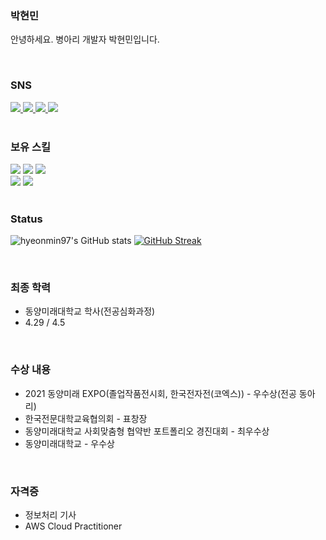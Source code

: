 ### 박현민
안녕하세요. 병아리 개발자 박현민입니다.

<br>

### SNS
<div>
  <a href="">
    <img src="https://img.shields.io/badge/Instagram-E4405F.svg?&style=for-the-badge&logo=instagram&logoColor=white&style=flat" />
  </a>

  <a href="">
    <img src= "https://img.shields.io/badge/Facebook-1877F2.svg?&style=for-the-badge&logo=facebook&logoColor=white&style=flat"/>
  </a>

  </a>
  <a href="">
    <img src= "https://img.shields.io/badge/velog-20C997.svg?&style=for-the-badge&logo=velog&logoColor=white&style=flat"/>
  </a>

  <a href="">
    <img src= "https://img.shields.io/badge/hyeonmin97@naver.com-EA4335.svg?&style=for-the-badge&logo=gmail&logoColor=white&style=flat-square"/>
  </a>
</div>
<br>

### 보유 스킬
<span>
<img src="https://img.shields.io/badge/Java-007396.svg?&style=for-the-badge&logo=java&logoColor=white&style=flat">
<img src="https://img.shields.io/badge/Kotlin-7F52FF.svg?&style=for-the-badge&logo=kotlin&logoColor=white&style=flat">
<img src="https://img.shields.io/badge/Python-3776AB.svg?&logo=python&logoColor=white&style=flat">  
</span>

<br>

<span>
<img src="https://img.shields.io/badge/Android-3DDC84.svg?&logo=android&logoColor=white&style=flat">
<img src="https://img.shields.io/badge/Spring_boot-6DB33F.svg?&style=for-the-badge&logo=springboot&logoColor=white&style=flat"/>
</span>

<br>
<br>

### Status

![hyeonmin97's GitHub stats](https://github-readme-stats.vercel.app/api?username=hyeonmin97&theme=vue&show_icons=true)
[![GitHub Streak](https://github-readme-streak-stats.herokuapp.com?user=hyeonmin97&theme=vue&locale=ko&date_format=%5BY.%5Dn.j&mode=weekly)](https://git.io/streak-stats)


  <br>

### 최종 학력
- 동양미래대학교 학사(전공심화과정)
- 4.29 / 4.5
<br>

### 수상 내용
- 2021 동양미래 EXPO(졸업작품전시회, 한국전자전(코엑스)) - 우수상(전공 동아리)
- 한국전문대학교육협의회 - 표창장
- 동양미래대학교 사회맞춤형 협약반 포트폴리오 경진대회 - 최우수상
- 동양미래대학교 - 우수상
<br>

### 자격증
- 정보처리 기사
- AWS Cloud Practitioner








